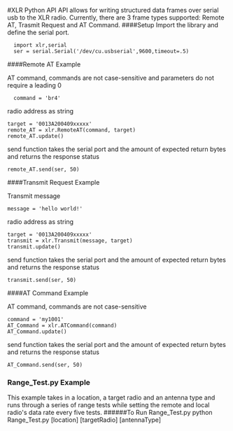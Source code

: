 #XLR Python API
API allows for writing structured data frames over serial usb to the XLR radio. 
Currently, there are 3 frame types supported: Remote AT, Trasmit Request and AT Command. 
####Setup
Import the library and define the serial port.

      import xlr,serial
      ser = serial.Serial('/dev/cu.usbserial',9600,timeout=.5)

####Remote AT Example
  
AT command, commands are not case-sensitive and parameters do not require a leading 0

      command = 'br4'  
    
radio address as string

    target = '0013A200409xxxxx' 
    remote_AT = xlr.RemoteAT(command, target)
    remote_AT.update()
    
send function takes the serial port and the amount of expected return bytes  and returns the response status
    
    remote_AT.send(ser, 50)  

####Transmit Request Example
   
Transmit message

    message = 'hello world!'  
    
radio address as string

    target = '0013A200409xxxxx' 
    transmit = xlr.Transmit(message, target)
    transmit.update()
    
send function takes the serial port and the amount of expected return bytes  and returns the response status
    
    transmit.send(ser, 50) 
   
####AT Command Example 

AT command, commands are not case-sensitive

    command = 'my1001'
    AT_Command = xlr.ATCommand(command)
    AT_Command.update()
    
send function takes the serial port and the amount of expected return bytes  and returns the response status
    
    AT_Command.send(ser, 50)
   
### Range_Test.py Example
This example takes in a location, a target radio and an antenna type and runs through a series of range tests while setting the remote and local radio's data rate every five tests. 
######To Run Range_Test.py 
    python Range_Test.py [location] [targetRadio] [antennaType]
